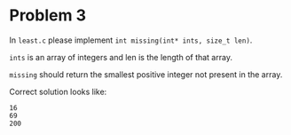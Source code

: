# Problem 3

In `least.c` please implement `int missing(int* ints, size_t len)`.

`ints` is an array of integers and len is the length of that array.

`missing` should return the smallest positive integer not present in the array.

Correct solution looks like:
```
16
69
200
```
